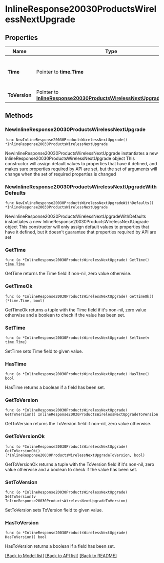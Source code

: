 # InlineResponse20030ProductsWirelessNextUpgrade

## Properties

Name | Type | Description | Notes
------------ | ------------- | ------------- | -------------
**Time** | Pointer to **time.Time** | Timestamp of the next scheduled firmware upgrade | [optional] 
**ToVersion** | Pointer to [**InlineResponse20030ProductsWirelessNextUpgradeToVersion**](InlineResponse20030ProductsWirelessNextUpgradeToVersion.md) |  | [optional] 

## Methods

### NewInlineResponse20030ProductsWirelessNextUpgrade

`func NewInlineResponse20030ProductsWirelessNextUpgrade() *InlineResponse20030ProductsWirelessNextUpgrade`

NewInlineResponse20030ProductsWirelessNextUpgrade instantiates a new InlineResponse20030ProductsWirelessNextUpgrade object
This constructor will assign default values to properties that have it defined,
and makes sure properties required by API are set, but the set of arguments
will change when the set of required properties is changed

### NewInlineResponse20030ProductsWirelessNextUpgradeWithDefaults

`func NewInlineResponse20030ProductsWirelessNextUpgradeWithDefaults() *InlineResponse20030ProductsWirelessNextUpgrade`

NewInlineResponse20030ProductsWirelessNextUpgradeWithDefaults instantiates a new InlineResponse20030ProductsWirelessNextUpgrade object
This constructor will only assign default values to properties that have it defined,
but it doesn't guarantee that properties required by API are set

### GetTime

`func (o *InlineResponse20030ProductsWirelessNextUpgrade) GetTime() time.Time`

GetTime returns the Time field if non-nil, zero value otherwise.

### GetTimeOk

`func (o *InlineResponse20030ProductsWirelessNextUpgrade) GetTimeOk() (*time.Time, bool)`

GetTimeOk returns a tuple with the Time field if it's non-nil, zero value otherwise
and a boolean to check if the value has been set.

### SetTime

`func (o *InlineResponse20030ProductsWirelessNextUpgrade) SetTime(v time.Time)`

SetTime sets Time field to given value.

### HasTime

`func (o *InlineResponse20030ProductsWirelessNextUpgrade) HasTime() bool`

HasTime returns a boolean if a field has been set.

### GetToVersion

`func (o *InlineResponse20030ProductsWirelessNextUpgrade) GetToVersion() InlineResponse20030ProductsWirelessNextUpgradeToVersion`

GetToVersion returns the ToVersion field if non-nil, zero value otherwise.

### GetToVersionOk

`func (o *InlineResponse20030ProductsWirelessNextUpgrade) GetToVersionOk() (*InlineResponse20030ProductsWirelessNextUpgradeToVersion, bool)`

GetToVersionOk returns a tuple with the ToVersion field if it's non-nil, zero value otherwise
and a boolean to check if the value has been set.

### SetToVersion

`func (o *InlineResponse20030ProductsWirelessNextUpgrade) SetToVersion(v InlineResponse20030ProductsWirelessNextUpgradeToVersion)`

SetToVersion sets ToVersion field to given value.

### HasToVersion

`func (o *InlineResponse20030ProductsWirelessNextUpgrade) HasToVersion() bool`

HasToVersion returns a boolean if a field has been set.


[[Back to Model list]](../README.md#documentation-for-models) [[Back to API list]](../README.md#documentation-for-api-endpoints) [[Back to README]](../README.md)


